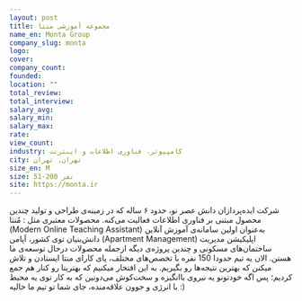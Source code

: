 ```yaml
---
layout: post
title: مجموعه آموزشی منتا
name_en: Monta Group
company_slug: monta
logo: 
cover: 
company_count:
founded:
location: ""
total_review: 
total_interview: 
salary_avg: 
salary_min: 
salary_max: 
rate: 
view_count: 
industry: کامپیوتر، فناوری اطلاعات و اینترنت
city: تهران, تهران
size_en: M
size: 51-200 نفر
site: https://monta.ir
---
```


شرکت ایده‌پردازان دانش عصر نو، حدود ۶ ساله که در زمینه‌ی طراحی و تولید چندین محصول مبتنی بر فناوری اطلاعات فعالیت می‌کنه.
محصولات معتبری مثل :
مُنتا (Modern Online Teaching Assistant) به‌عنوان اولین سامانه‌ی آموزش آنلاین دانش‌بنیان توی کشور،
اَپامن (Apartment Management) اپلیکیشن مدیریت ساختمان‌های مسکونی و چندین پروژه‌ی دیگه ازجمله‌ محصولات درحال توسعه‌ی ما هستن.
الان یه تیم حدودا 150 نفره با تخصص‌های مختلف، پای کارای منتا ایستادن و تلاش میکنن که بهترین‌ نتیجه‌ها رو بگیریم.
به این افتخار میکنیم که بهترینا رو کنار هم جمع کردیم؛ پس اگه خودتونو یه نیروی باانگیزه و سخت‌کوش می‌دونین که به کار توی یه محیط با انرژی و جوون علاقه‌منده، جای شما تو تیم ما خالیه :)
